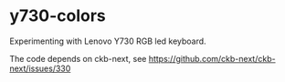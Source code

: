 # y730-colors
Experimenting with Lenovo Y730 RGB led keyboard.

The code depends on ckb-next, see https://github.com/ckb-next/ckb-next/issues/330